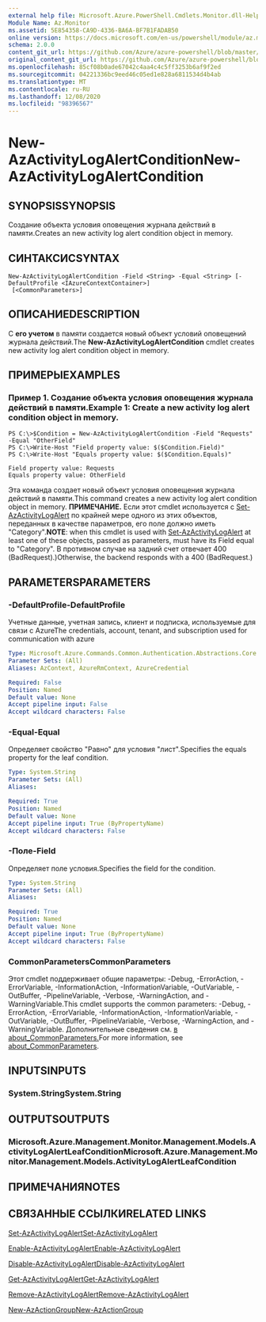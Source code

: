 ```yaml
---
external help file: Microsoft.Azure.PowerShell.Cmdlets.Monitor.dll-Help.xml
Module Name: Az.Monitor
ms.assetid: 5E854358-CA9D-4336-BA6A-BF7B1FADAB50
online version: https://docs.microsoft.com/en-us/powershell/module/az.monitor/new-azactivitylogalertcondition
schema: 2.0.0
content_git_url: https://github.com/Azure/azure-powershell/blob/master/src/Monitor/Monitor/help/New-AzActivityLogAlertCondition.md
original_content_git_url: https://github.com/Azure/azure-powershell/blob/master/src/Monitor/Monitor/help/New-AzActivityLogAlertCondition.md
ms.openlocfilehash: 85cf08b0ade67042c4aa4c4c5ff3253b6af9f2ed
ms.sourcegitcommit: 04221336bc9eed46c05ed1e828a6811534d4b4ab
ms.translationtype: MT
ms.contentlocale: ru-RU
ms.lasthandoff: 12/08/2020
ms.locfileid: "98396567"
---
```

# <span data-ttu-id="446a1-101">New-AzActivityLogAlertCondition</span><span class="sxs-lookup"><span data-stu-id="446a1-101">New-AzActivityLogAlertCondition</span></span>

## <span data-ttu-id="446a1-102">SYNOPSIS</span><span class="sxs-lookup"><span data-stu-id="446a1-102">SYNOPSIS</span></span>
<span data-ttu-id="446a1-103">Создание объекта условия оповещения журнала действий в памяти.</span><span class="sxs-lookup"><span data-stu-id="446a1-103">Creates an new activity log alert condition object in memory.</span></span>

## <span data-ttu-id="446a1-104">СИНТАКСИС</span><span class="sxs-lookup"><span data-stu-id="446a1-104">SYNTAX</span></span>

```
New-AzActivityLogAlertCondition -Field <String> -Equal <String> [-DefaultProfile <IAzureContextContainer>]
 [<CommonParameters>]
```

## <span data-ttu-id="446a1-105">ОПИСАНИЕ</span><span class="sxs-lookup"><span data-stu-id="446a1-105">DESCRIPTION</span></span>
<span data-ttu-id="446a1-106">С **его учетом** в памяти создается новый объект условий оповещений журнала действий.</span><span class="sxs-lookup"><span data-stu-id="446a1-106">The **New-AzActivityLogAlertCondition** cmdlet creates new activity log alert condition object in memory.</span></span>

## <span data-ttu-id="446a1-107">ПРИМЕРЫ</span><span class="sxs-lookup"><span data-stu-id="446a1-107">EXAMPLES</span></span>

### <span data-ttu-id="446a1-108">Пример 1. Создание объекта условия оповещения журнала действий в памяти.</span><span class="sxs-lookup"><span data-stu-id="446a1-108">Example 1: Create a new activity log alert condition object in memory.</span></span>
```
PS C:\>$Condition = New-AzActivityLogAlertCondition -Field "Requests" -Equal "OtherField"
PS C:\>Write-Host "Field property value: $($Condition.Field)"
PS C:\>Write-Host "Equals property value: $($Condition.Equals)"

Field property value: Requests
Equals property value: OtherField
```

<span data-ttu-id="446a1-109">Эта команда создает новый объект условия оповещения журнала действий в памяти.</span><span class="sxs-lookup"><span data-stu-id="446a1-109">This command creates a new activity log alert condition object in memory.</span></span>
<span data-ttu-id="446a1-110">**ПРИМЕЧАНИЕ.** Если этот cmdlet используется с [Set-AzActivityLogAlert](https://docs.microsoft.com/en-us/powershell/module/az.monitor/set-azactivitylogalert) по крайней мере одного из этих объектов, переданных в качестве параметров, его поле должно иметь "Category".</span><span class="sxs-lookup"><span data-stu-id="446a1-110">**NOTE**: when this cmdlet is used with [Set-AzActivityLogAlert](https://docs.microsoft.com/en-us/powershell/module/az.monitor/set-azactivitylogalert) at least one of these objects, passed as parameters, must have its Field equal to "Category".</span></span> <span data-ttu-id="446a1-111">В противном случае на задний счет отвечает 400 (BadRequest).)</span><span class="sxs-lookup"><span data-stu-id="446a1-111">Otherwise, the backend responds with a 400 (BadRequest.)</span></span>

## <span data-ttu-id="446a1-112">PARAMETERS</span><span class="sxs-lookup"><span data-stu-id="446a1-112">PARAMETERS</span></span>

### <span data-ttu-id="446a1-113">-DefaultProfile</span><span class="sxs-lookup"><span data-stu-id="446a1-113">-DefaultProfile</span></span>
<span data-ttu-id="446a1-114">Учетные данные, учетная запись, клиент и подписка, используемые для связи с Azure</span><span class="sxs-lookup"><span data-stu-id="446a1-114">The credentials, account, tenant, and subscription used for communication with azure</span></span>

```yaml
Type: Microsoft.Azure.Commands.Common.Authentication.Abstractions.Core.IAzureContextContainer
Parameter Sets: (All)
Aliases: AzContext, AzureRmContext, AzureCredential

Required: False
Position: Named
Default value: None
Accept pipeline input: False
Accept wildcard characters: False
```

### <span data-ttu-id="446a1-115">-Equal</span><span class="sxs-lookup"><span data-stu-id="446a1-115">-Equal</span></span>
<span data-ttu-id="446a1-116">Определяет свойство "Равно" для условия "лист".</span><span class="sxs-lookup"><span data-stu-id="446a1-116">Specifies the equals property for the leaf condition.</span></span>

```yaml
Type: System.String
Parameter Sets: (All)
Aliases:

Required: True
Position: Named
Default value: None
Accept pipeline input: True (ByPropertyName)
Accept wildcard characters: False
```

### <span data-ttu-id="446a1-117">-Поле</span><span class="sxs-lookup"><span data-stu-id="446a1-117">-Field</span></span>
<span data-ttu-id="446a1-118">Определяет поле условия.</span><span class="sxs-lookup"><span data-stu-id="446a1-118">Specifies the field for the condition.</span></span>

```yaml
Type: System.String
Parameter Sets: (All)
Aliases:

Required: True
Position: Named
Default value: None
Accept pipeline input: True (ByPropertyName)
Accept wildcard characters: False
```

### <span data-ttu-id="446a1-119">CommonParameters</span><span class="sxs-lookup"><span data-stu-id="446a1-119">CommonParameters</span></span>
<span data-ttu-id="446a1-120">Этот cmdlet поддерживает общие параметры: -Debug, -ErrorAction, -ErrorVariable, -InformationAction, -InformationVariable, -OutVariable, -OutBuffer, -PipelineVariable, -Verbose, -WarningAction, and -WarningVariable.</span><span class="sxs-lookup"><span data-stu-id="446a1-120">This cmdlet supports the common parameters: -Debug, -ErrorAction, -ErrorVariable, -InformationAction, -InformationVariable, -OutVariable, -OutBuffer, -PipelineVariable, -Verbose, -WarningAction, and -WarningVariable.</span></span> <span data-ttu-id="446a1-121">Дополнительные сведения см. [в about_CommonParameters.](http://go.microsoft.com/fwlink/?LinkID=113216)</span><span class="sxs-lookup"><span data-stu-id="446a1-121">For more information, see [about_CommonParameters](http://go.microsoft.com/fwlink/?LinkID=113216).</span></span>

## <span data-ttu-id="446a1-122">INPUTS</span><span class="sxs-lookup"><span data-stu-id="446a1-122">INPUTS</span></span>

### <span data-ttu-id="446a1-123">System.String</span><span class="sxs-lookup"><span data-stu-id="446a1-123">System.String</span></span>

## <span data-ttu-id="446a1-124">OUTPUTS</span><span class="sxs-lookup"><span data-stu-id="446a1-124">OUTPUTS</span></span>

### <span data-ttu-id="446a1-125">Microsoft.Azure.Management.Monitor.Management.Models.ActivityLogAlertLeafCondition</span><span class="sxs-lookup"><span data-stu-id="446a1-125">Microsoft.Azure.Management.Monitor.Management.Models.ActivityLogAlertLeafCondition</span></span>

## <span data-ttu-id="446a1-126">ПРИМЕЧАНИЯ</span><span class="sxs-lookup"><span data-stu-id="446a1-126">NOTES</span></span>

## <span data-ttu-id="446a1-127">СВЯЗАННЫЕ ССЫЛКИ</span><span class="sxs-lookup"><span data-stu-id="446a1-127">RELATED LINKS</span></span>

[<span data-ttu-id="446a1-128">Set-AzActivityLogAlert</span><span class="sxs-lookup"><span data-stu-id="446a1-128">Set-AzActivityLogAlert</span></span>](./Set-AzActivityLogAlert.md)

[<span data-ttu-id="446a1-129">Enable-AzActivityLogAlert</span><span class="sxs-lookup"><span data-stu-id="446a1-129">Enable-AzActivityLogAlert</span></span>](./Enable-AzActivityLogAlert.md)

[<span data-ttu-id="446a1-130">Disable-AzActivityLogAlert</span><span class="sxs-lookup"><span data-stu-id="446a1-130">Disable-AzActivityLogAlert</span></span>](./Disable-AzActivityLogAlert.md)

[<span data-ttu-id="446a1-131">Get-AzActivityLogAlert</span><span class="sxs-lookup"><span data-stu-id="446a1-131">Get-AzActivityLogAlert</span></span>](./Get-AzActivityLogAlert.md)

[<span data-ttu-id="446a1-132">Remove-AzActivityLogAlert</span><span class="sxs-lookup"><span data-stu-id="446a1-132">Remove-AzActivityLogAlert</span></span>](./Remove-AzActivityLogAlert.md)

[<span data-ttu-id="446a1-133">New-AzActionGroup</span><span class="sxs-lookup"><span data-stu-id="446a1-133">New-AzActionGroup</span></span>](./Get-AzActionGroup.md)

